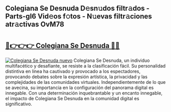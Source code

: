 ## Colegiana Se Desnuda D𝚎sn𝚞dos filtr𝚊dos - Parts-gI6 Vid𝚎os f𝚘tos - N𝚞evas filtr𝚊ciones atr𝚊ctivas OvM78

# <h2><a href="http://mb5hpw.tromn.icu/?c=Colegiana+Se+Desnuda">🔗👉👉👉 Colegiana Se Desnuda 🔗🔗</a></h2>

[![Colegiana Se Desnuda nuevo](https://i.imgur.com/pEAQMta.gif)](http://mb5hpw.tromn.icu/?c=Colegiana+Se+Desnuda)
Colegiana Se Desnuda, un individuo multifacético y desafiante, se resiste a la clasificación fácil. Su personalidad distintiva en línea ha cautivado y provocado a los espectadores, provocando debates sobre la expresión artística, la privacidad y las complejidades de las comunidades virtuales. Independientemente de lo que se avecina, su importancia en la configuración del panorama digital es innegable. Con una determinación inquebrantable y un encanto innegable, el impacto de Colegiana Se Desnuda en la comunidad digital es significativo.
